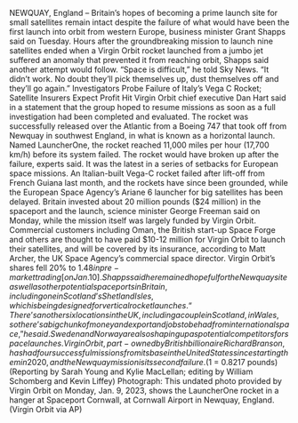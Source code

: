 NEWQUAY, England – Britain’s hopes of becoming a prime launch site for small satellites remain intact despite the failure of what would have been the first launch into orbit from western Europe, business minister Grant Shapps said on Tuesday.
Hours after the groundbreaking mission to launch nine satellites ended when a Virgin Orbit rocket launched from a jumbo jet suffered an anomaly that prevented it from reaching orbit, Shapps said another attempt would follow.
“Space is difficult,” he told Sky News. “It didn’t work. No doubt they’ll pick themselves up, dust themselves off and they’ll go again.”
Investigators Probe Failure of Italy’s Vega C Rocket; Satellite Insurers Expect Profit Hit
Virgin Orbit chief executive Dan Hart said in a statement that the group hoped to resume missions as soon as a full investigation had been completed and evaluated.
The rocket was successfully released over the Atlantic from a Boeing 747 that took off from Newquay in southwest England, in what is known as a horizontal launch. Named LauncherOne, the rocket reached 11,000 miles per hour (17,700 km/h) before its system failed. The rocket would have broken up after the failure, experts said.
It was the latest in a series of setbacks for European space missions.
An Italian-built Vega-C rocket failed after lift-off from French Guiana last month, and the rockets have since been grounded, while the European Space Agency’s Ariane 6 launcher for big satellites has been delayed.
Britain invested about 20 million pounds ($24 million) in the spaceport and the launch, science minister George Freeman said on Monday, while the mission itself was largely funded by Virgin Orbit.
Commercial customers including Oman, the British start-up Space Forge and others are thought to have paid $10-12 million for Virgin Orbit to launch their satellites, and will be covered by its insurance, according to Matt Archer, the UK Space Agency’s commercial space director.
Virgin Orbit’s shares fell 20% to $1.48 in pre-market trading [on Jan. 10].
Shapps said he remained hopeful for the Newquay site as well as other potential spaceports in Britain, including one in Scotland’s Shetland Isles, which is being designed for vertical rocket launches.
“There’s another six locations in the UK, including a couple in Scotland, in Wales, so there’s a big chunk of money and export and jobs to be had from international space,” he said.
Sweden and Norway are also shaping up as potential competitors for space launches.
Virgin Orbit, part-owned by British billionaire Richard Branson, has had four successful missions from its base in the United States since starting them in 2020, and the Newquay mission is its second failure.
($1 = 0.8217 pounds)
(Reporting by Sarah Young and Kylie MacLellan; editing by William Schomberg and Kevin Liffey)
Photograph: This undated photo provided by Virgin Orbit on Monday, Jan. 9, 2023, shows the LauncherOne rocket in a hanger at Spaceport Cornwall, at Cornwall Airport in Newquay, England. (Virgin Orbit via AP)